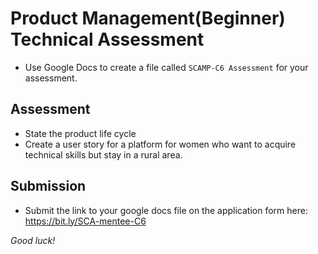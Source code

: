 # Product Management(Beginner) Technical Assessment  

- Use Google Docs to create a file called ``SCAMP-C6 Assessment`` for your assessment. 


## Assessment
- State the product life cycle
- Create a user story for a platform for women who want to acquire technical skills but stay in a rural area.
 
## Submission 

- Submit the link to your google docs file on the application form here: https://bit.ly/SCA-mentee-C6


*Good luck!*
